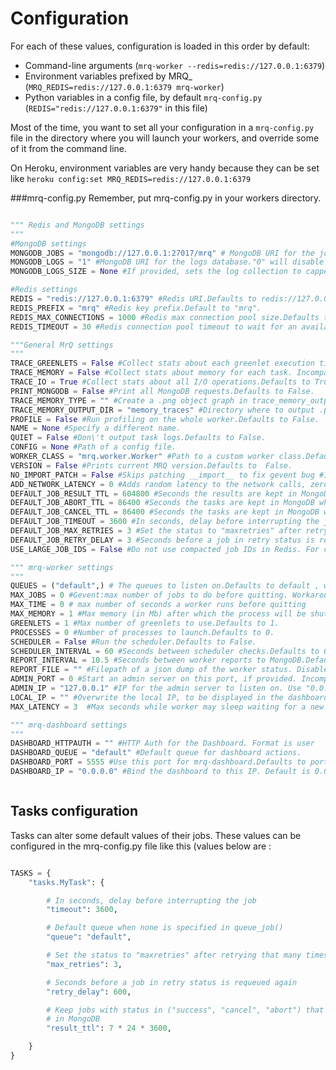 # Configuration

For each of these values, configuration is loaded in this order by default:

- Command-line arguments (`mrq-worker --redis=redis://127.0.0.1:6379`)
- Environment variables prefixed by MRQ_ (`MRQ_REDIS=redis://127.0.0.1:6379 mrq-worker`)
- Python variables in a config file, by default `mrq-config.py` (`REDIS="redis://127.0.0.1:6379"` in this file)

Most of the time, you want to set all your configuration in a `mrq-config.py` file in the directory where you will launch your workers, and override some of it from the command line.

On Heroku, environment variables are very handy because they can be set like `heroku config:set MRQ_REDIS=redis://127.0.0.1:6379`

###mrq-config.py
Remember, put mrq-config.py in your workers directory.
```python

""" Redis and MongoDB settings
"""
#MongoDB settings
MONGODB_JOBS = "mongodb://127.0.0.1:27017/mrq" # MongoDB URI for the jobs, scheduled_jobs & workers database.Defaults to mongodb://127.0.0.1:27017/mrq
MONGODB_LOGS = "1" #MongoDB URI for the logs database."0" will disable remote logs, "1" will use main MongoDB.Defaults to 1
MONGODB_LOGS_SIZE = None #If provided, sets the log collection to capped to that amount of bytes.

#Redis settings
REDIS = "redis://127.0.0.1:6379" #Redis URI.Defaults to redis://127.0.0.1:6379
REDIS_PREFIX = "mrq" #Redis key prefix.Default to "mrq".
REDIS_MAX_CONNECTIONS = 1000 #Redis max connection pool size.Defaults to 1000.
REDIS_TIMEOUT = 30 #Redis connection pool timeout to wait for an available connection.Defaults to 30.

"""General MrQ settings
"""
TRACE_GREENLETS = False #Collect stats about each greenlet execution time and switches.Defaults to False.
TRACE_MEMORY = False #Collect stats about memory for each task. Incompatible with `GREENLETS` > 1. Defaults to False.
TRACE_IO = True #Collect stats about all I/O operations.Defaults to True.
PRINT_MONGODB = False #Print all MongoDB requests.Defaults to False.
TRACE_MEMORY_TYPE = "" #Create a .png object graph in trace_memory_output_dir with a random object of this type.
TRACE_MEMORY_OUTPUT_DIR = "memory_traces" #Directory where to output .pngs with object graphs.Defaults to folder memory_traces.
PROFILE = False #Run profiling on the whole worker.Defaults to False.
NAME = None #Specify a different name.
QUIET = False #Don\'t output task logs.Defaults to False.
CONFIG = None #Path of a config file.
WORKER_CLASS = "mrq.worker.Worker" #Path to a custom worker class.Defaults to "mrq.worker.Worker".
VERSION = False #Prints current MRQ version.Defaults to  False.
NO_IMPORT_PATCH = False #Skips patching __import__ to fix gevent bug #108.Defaults to False.
ADD_NETWORK_LATENCY = 0 #Adds random latency to the network calls, zero to N seconds. Can be a range (1-2)').Defaults to 0.
DEFAULT_JOB_RESULT_TTL = 604800 #Seconds the results are kept in MongoDB when status is success.Defaults to 604800 seconds which is 7 days.
DEFAULT_JOB_ABORT_TTL = 86400 #Seconds the tasks are kept in MongoDB when status is abort.Defaults to 86400 seconds which is 1 day.
DEFAULT_JOB_CANCEL_TTL = 86400 #Seconds the tasks are kept in MongoDB when status is cancelDefaults to 86400 seconds which is 1 day.
DEFAULT_JOB_TIMEOUT = 3600 #In seconds, delay before interrupting the job.Defaults to 3600 seconds which is 1 hour.
DEFAULT_JOB_MAX_RETRIES = 3 #Set the status to "maxretries" after retrying that many times.Defaults to 3 seconds.
DEFAULT_JOB_RETRY_DELAY = 3 #Seconds before a job in retry status is requeued again.Defaults to 3 seconds.
USE_LARGE_JOB_IDS = False #Do not use compacted job IDs in Redis. For compatibility with 0.1.x only. Defaults to

""" mrq-worker settings
"""
QUEUES = ("default",) # The queues to listen on.Defaults to default , which will listen on all queues.
MAX_JOBS = 0 #Gevent:max number of jobs to do before quitting. Workaround for memory leaks in your tasks. Defaults to 0
MAX_TIME = 0 # max number of seconds a worker runs before quitting
MAX_MEMORY = 1 #Max memory (in Mb) after which the process will be shut down. Use with PROCESS = [1-N] to have the worker automatically respawned when this happens.Defaults to 1
GREENLETS = 1 #Max number of greenlets to use.Defaults to 1.
PROCESSES = 0 #Number of processes to launch.Defaults to 0.
SCHEDULER = False #Run the scheduler.Defaults to False.
SCHEDULER_INTERVAL = 60 #Seconds between scheduler checks.Defaults to 60 seconds, only ints are acceptable.
REPORT_INTERVAL = 10.5 #Seconds between worker reports to MongoDB.Defaults to 10 seconds, floats are acceptable too.
REPORT_FILE = "" #Filepath of a json dump of the worker status. Disabled if none.
ADMIN_PORT = 0 #Start an admin server on this port, if provided. Incompatible with --processes.Defaults to 0
ADMIN_IP = "127.0.0.1" #IP for the admin server to listen on. Use "0.0.0.0" to allow access from outside.Defaults to 127.0.0.1.
LOCAL_IP = "" #Overwrite the local IP, to be displayed in the dashboard.
MAX_LATENCY = 3  #Max seconds while worker may sleep waiting for a new job.Can be < 1 and a float value.

""" mrq-dashboard settings
"""
DASHBOARD_HTTPAUTH = "" #HTTP Auth for the Dashboard. Format is user
DASHBOARD_QUEUE = "default" #Default queue for dashboard actions.
DASHBOARD_PORT = 5555 #Use this port for mrq-dashboard.Defaults to port 5555.
DASHBOARD_IP = "0.0.0.0" #Bind the dashboard to this IP. Default is 0.0.0.0, use 127.0.0.1 to restrict access.



```
## Tasks configuration

Tasks can alter some default values of their jobs. These values can be configured in the mrq-config.py file like this (values below are :

```python

TASKS = {
    "tasks.MyTask": {

        # In seconds, delay before interrupting the job
        "timeout": 3600,

        # Default queue when none is specified in queue_job()
        "queue": "default",

        # Set the status to "maxretries" after retrying that many times
        "max_retries": 3,

        # Seconds before a job in retry status is requeued again
        "retry_delay": 600,

        # Keep jobs with status in ("success", "cancel", "abort") that many seconds
        # in MongoDB
        "result_ttl": 7 * 24 * 3600,

    }
}

```
